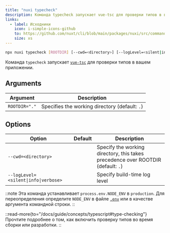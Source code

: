 ```yaml
---
title: "nuxi typecheck"
description: Команда typecheck запускает vue-tsc для проверки типов в вашем приложении.
links:
  - label: Исходники
    icon: i-simple-icons-github
    to: https://github.com/nuxt/cli/blob/main/packages/nuxi/src/commands/typecheck.ts
    size: xs
---
```


<!--typecheck-cmd-->
```bash [Terminal]
npx nuxi typecheck [ROOTDIR] [--cwd=<directory>] [--logLevel=<silent|info|verbose>]
```
<!--/typecheck-cmd-->

Команда `typecheck` запускает [`vue-tsc`](https://github.com/vuejs/language-tools/tree/master/packages/tsc) для проверки типов в вашем приложении.

## Arguments

<!--typecheck-args-->
Argument | Description
--- | ---
`ROOTDIR="."` | Specifies the working directory (default: `.`)
<!--/typecheck-args-->

## Options

<!--typecheck-opts-->
Option | Default | Description
--- | --- | ---
`--cwd=<directory>` |  | Specify the working directory, this takes precedence over ROOTDIR (default: `.`)
`--logLevel=<silent\|info\|verbose>` |  | Specify build-time log level
<!--/typecheck-opts-->

::note
Эта команда устанавливает `process.env.NODE_ENV` в `production`. Для переопределения определите `NODE_ENV` в файле [`.env`](/docs/guide/directory-structure/env) или в качестве аргумента командной строки.
::

::read-more{to="/docs/guide/concepts/typescript#type-checking"}
Прочтите подробнее о том, как включить проверку типов во время сборки или разработки.
::
